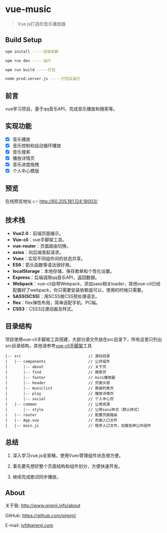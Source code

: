 # vue-music

> Vue.js打造的音乐播放器

## Build Setup

``` bash
npm install -----安装依赖

npm run dev -----运行

npm run build -----打包

node prod.server.js -----打包后运行
```

## 前言

vue学习项目，基于qq音乐API，完成音乐播放和搜索等。


## 实现功能
- [x] 音乐播放
- [x] 音乐控制和自动循环播放
- [x] 音乐搜索
- [x] 播放详情页
- [x] 音乐进度拖拽
- [x] 个人中心模版

## 预览
在线预览地址 👉 http://60.205.181.124:18003/

## 技术栈
- **Vue2.0**：前端页面展示。
- **Vue-cli**：vue手脚架工具。
- **vue-router**：页面路由切换。
- **axios**：向后端发起请求。
- **Vuex**：实现不同组件间的状态共享。
- **ES6**：箭头函数等语法很好用。
- **localStorage**：本地存储，保存歌单和个性化设置。
- **Express**：后端调用qq音乐API，返回数据。
- **Webpack**：vue-cli自带Webpack，添加sass相关loader，其他vue-cli已经配置好了webpack，你只需要安装依赖就可以，使用的时候只需要<style lang="scss"></style>。
- **SASS(SCSS)**：用SCSS做CSS预处理语言。
- **flex**：flex弹性布局，简单适配手机、PC端。
- **CSS3**：CSS3过渡动画及样式。

## 目录结构

项目使用vue-cli手脚架工具搭建，大部分源文件放在src目录下，所有这里只列出src目录结构，其他请参考[vue-cli手脚架](https://segmentfault.com/a/1190000007880723)工具
```
|-- src                              // 源码目录
|   |-- components                   // 公共组件
|       |-- about                    // 关于页
|       |-- find                     // 搜索页
|       |-- footer                   // mini播放器
|       |-- header                   // 页面头部
|       |-- musiclist                // 歌曲列表页
|       |-- play                     // 播放详情页
|       |-- social                   // 个人中心页
|   |-- common                       // 公用资源
|       |-- style                    // 公用sass样式（默认样式）
|   |-- router                       // 配置页面路由
|   |-- App.vue                      // 页面入口文件
|   |-- main.js                      // 程序入口文件，加载各种公共组件
```

## 总结

1. 深入学习vue.js全家桶，使用Vuex管理组件状态很方便。

2. 事先要先想好整个页面结构和组件划分，方便快速开发。

3. 继续完成歌词同步播放。

## About
关于我: http://www.qirenji.info/about

GitHub: https://github.com/qirenji/

E-mail: lyf@qirenji.com
